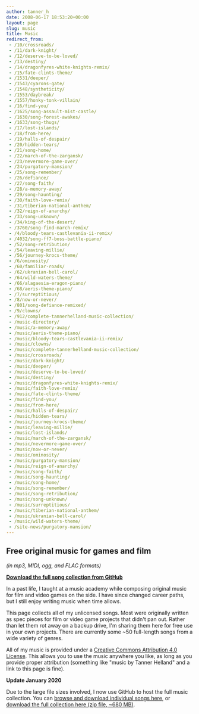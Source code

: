 ```yaml
---
author: tanner_h
date: 2008-06-17 18:53:20+00:00
layout: page
slug: music
title: Music
redirect_from:
 - /10/crossroads/
 - /11/dark-knight/
 - /12/deserve-to-be-loved/
 - /13/destiny/
 - /14/dragonfyres-white-knights-remix/
 - /15/fate-clints-theme/
 - /1531/deeper/
 - /1543/cyarons-gate/
 - /1548/syntheticity/
 - /1553/daybreak/
 - /1557/honky-tonk-villain/
 - /16/find-you/
 - /1625/song-assault-mist-castle/
 - /1630/song-forest-awakes/
 - /1633/song-thugs/
 - /17/lost-islands/
 - /18/from-here/
 - /19/halls-of-despair/
 - /20/hidden-tears/
 - /21/song-home/
 - /22/march-of-the-zargansk/
 - /23/nevermore-game-over/
 - /24/purgatory-mansion/
 - /25/song-remember/
 - /26/defiance/
 - /27/song-faith/
 - /28/a-memory-away/
 - /29/song-haunting/
 - /30/faith-love-remix/
 - /31/tiberian-national-anthem/
 - /32/reign-of-anarchy/
 - /33/song-unknown/
 - /34/king-of-the-desert/
 - /3760/song-find-march-remix/
 - /4/bloody-tears-castlevania-ii-remix/
 - /4032/song-ff7-boss-battle-piano/
 - /52/song-retribution/
 - /54/leaving-millie/
 - /56/journey-krocs-theme/
 - /6/ominosity/
 - /60/familiar-roads/
 - /62/ukranian-bell-carol/
 - /64/wild-waters-theme/
 - /66/alagaesia-eragon-piano/
 - /68/aeris-theme-piano/
 - /7/surreptitious/
 - /8/now-or-never/
 - /801/song-defiance-remixed/
 - /9/clowns/
 - /912/complete-tannerhelland-music-collection/
 - /music-directory/
 - /music/a-memory-away/
 - /music/aeris-theme-piano/
 - /music/bloody-tears-castlevania-ii-remix/
 - /music/clowns/
 - /music/complete-tannerhelland-music-collection/
 - /music/crossroads/
 - /music/dark-knight/
 - /music/deeper/
 - /music/deserve-to-be-loved/
 - /music/destiny/
 - /music/dragonfyres-white-knights-remix/
 - /music/faith-love-remix/
 - /music/fate-clints-theme/
 - /music/find-you/
 - /music/from-here/
 - /music/halls-of-despair/
 - /music/hidden-tears/
 - /music/journey-krocs-theme/
 - /music/leaving-millie/
 - /music/lost-islands/
 - /music/march-of-the-zargansk/
 - /music/nevermore-game-over/
 - /music/now-or-never/
 - /music/ominosity/
 - /music/purgatory-mansion/
 - /music/reign-of-anarchy/
 - /music/song-faith/
 - /music/song-haunting/
 - /music/song-home/
 - /music/song-remember/
 - /music/song-retribution/
 - /music/song-unknown/
 - /music/surreptitious/
 - /music/tiberian-national-anthem/
 - /music/ukranian-bell-carol/
 - /music/wild-waters-theme/
 - /site-news/purgatory-mansion/
---
```


## Free original music for games and film

*(in mp3, MIDI, ogg, and FLAC formats)*

**[Download the full song collection from GitHub](https://github.com/tannerhelland/free-music)**

In a past life, I taught at a music academy while composing original music for film and video games on the side.  I have since changed career paths, but I still enjoy writing music when time allows.

This page collects all of my unlicensed songs.  Most were originally written as spec pieces for film or video game projects that didn't pan out.  Rather than let them rot away on a backup drive, I'm sharing them here for free use in your own projects.  There are currently some ~50 full-length songs from a wide variety of genres.

All of my music is provided under a [Creative Commons Attribution 4.0 License](https://creativecommons.org/licenses/by/4.0/). This allows you to use the music anywhere you like, as long as you provide proper attribution (something like "music by Tanner Helland" and a link to this page is fine).

**Update January 2020** 

Due to the large file sizes involved, I now use GitHub to host the full music collection.  You can [browse and download individual songs here](https://github.com/tannerhelland/free-music), or [download the full collection here (zip file, ~680 MB)](https://github.com/tannerhelland/free-music/releases).

